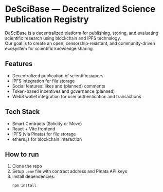 # DeSciBase — Decentralized Science Publication Registry

DeSciBase is a decentralized platform for publishing, storing, and evaluating scientific research using blockchain and IPFS technology.  
Our goal is to create an open, censorship-resistant, and community-driven ecosystem for scientific knowledge sharing.

## Features

- Decentralized publication of scientific papers  
- IPFS integration for file storage  
- Social features: likes and (planned) comments  
- Token-based incentives and governance (planned)  
- Web3 wallet integration for user authentication and transactions

## Tech Stack

- Smart Contracts (Solidity or Move)  
- React + Vite frontend  
- IPFS (via Pinata) for file storage  
- ethers.js for blockchain interaction

## How to run

1. Clone the repo  
2. Setup `.env` file with contract address and Pinata API keys  
3. Install dependencies:  
   ```bash
   npm install
